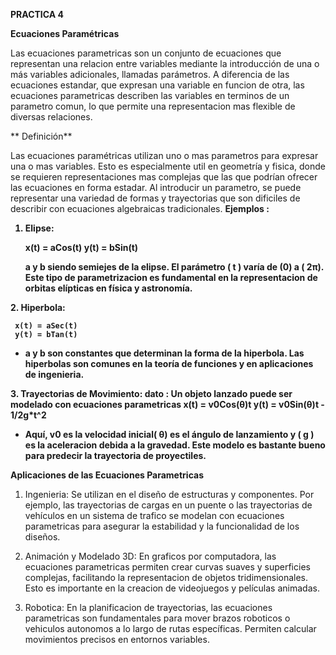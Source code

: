 **PRACTICA 4**

**Ecuaciones Paramétricas**

Las ecuaciones parametricas son un conjunto de ecuaciones que representan una relacion entre variables mediante la introducción de una o más variables adicionales, llamadas parámetros. A diferencia de las ecuaciones estandar, que expresan una variable en funcion de otra, las ecuaciones parametricas describen las variables en terminos de un parametro comun, lo que permite una representacion mas flexible de diversas relaciones.

** Definición**

Las ecuaciones paramétricas utilizan uno o mas parametros para expresar una o mas variables. Esto es especialmente util en geometría y fisica, donde se requieren representaciones mas complejas que las que podrían ofrecer las ecuaciones en forma estadar. Al introducir un parametro, se puede representar una variedad de formas y trayectorias que son dificiles de describir con ecuaciones algebraicas tradicionales.
<b>
Ejemplos :
</b>
<b>
1. Elipse:
   
     x(t) = aCos(t)
     y(t) = bSin(t)
   
    a  y b siendo semiejes de la elipse. El parámetro ( t ) varía de (0) a ( 2π). Este tipo de parametrizacion es fundamental en la representacion de orbitas elípticas en física y astronomía.
</b>

<b>
2. Hiperbola:

     x(t) = aSec(t)
     y(t) = bTan(t)
  
   - a y  b son constantes que determinan la forma de la hiperbola. Las hiperbolas son comunes en la teoría de funciones y en aplicaciones de ingenieria.
</b>

<b>
3. Trayectorias de Movimiento:
   dato : Un objeto lanzado puede ser modelado con ecuaciones parametricas
     x(t) = v0Cos(θ)t
     y(t) = v0Sin(θ)t - 1/2g*t^2
   
   - Aquí, v0 es la velocidad inicial( θ) es el ángulo de lanzamiento y ( g ) es la aceleracion debida a la gravedad. Este modelo es bastante bueno  para predecir la trayectoria de proyectiles.
</b>

 **Aplicaciones de las Ecuaciones Parametricas**
 1. Ingenieria:
Se utilizan en el diseño de estructuras y componentes. Por ejemplo, las trayectorias de cargas en un puente o las trayectorias de vehículos en un sistema de trafico se modelan con ecuaciones parametricas para asegurar la estabilidad y la funcionalidad de los diseños.

2. Animación y Modelado 3D:
En graficos por computadora, las ecuaciones parametricas permiten crear curvas suaves y superficies complejas, facilitando la representacion de objetos tridimensionales. Esto es importante en la creacion de videojuegos y películas animadas.

3. Robotica:
En la planificacion de trayectorias, las ecuaciones parametricas son fundamentales para mover brazos roboticos o vehiculos autonomos a lo largo de rutas específicas. Permiten calcular movimientos precisos en entornos variables.

